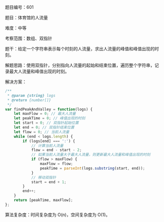 题目编号：601

题目：体育馆的人流量

难度：中等

考察范围：数组、双指针

题干：给定一个字符串表示每个时刻的人流量，求出人流量的峰值和峰值出现的时刻。

解题思路：使用双指针，分别指向人流量的起始和结束位置，遍历整个字符串，记录最大人流量和峰值出现的时刻。

解决方案：

```javascript
/**
 * @param {string} logs
 * @return {number[]}
 */
var findPeakAndValley = function(logs) {
    let maxFlow = 0; // 最大人流量
    let peakTime = 0; // 峰值出现的时刻
    let start = 0; // 双指针起始位置
    let end = 0; // 双指针结束位置
    let flow = 0; // 当前人流量
    while (end < logs.length) {
        if (logs[end] === ':') {
            // 计算当前人流量
            flow = end - start - 2;
            // 如果当前人流量大于最大人流量，则更新最大人流量和峰值出现的时刻
            if (flow > maxFlow) {
                maxFlow = flow;
                peakTime = parseInt(logs.substring(start, end));
            }
            // 移动双指针
            start = end + 1;
        }
        end++;
    }
    return [peakTime, maxFlow];
};
```

算法复杂度：时间复杂度为 O(n)，空间复杂度为 O(1)。
